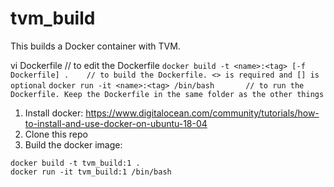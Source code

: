 # tvm_build
This builds a Docker container with TVM.

vi Dockerfile      // to edit the Dockerfile
`docker build -t <name>:<tag> [-f Dockerfile] .    // to build the Dockerfile. <> is required and [] is optional`
`docker run -it <name>:<tag> /bin/bash       // to run the Dockerfile. Keep the Dockerfile in the same folder as the other things`

1. Install docker: https://www.digitalocean.com/community/tutorials/how-to-install-and-use-docker-on-ubuntu-18-04 
2. Clone this repo 
3. Build the docker image:
```vi Dockerfile
docker build -t tvm_build:1 . 
docker run -it tvm_build:1 /bin/bash
```
